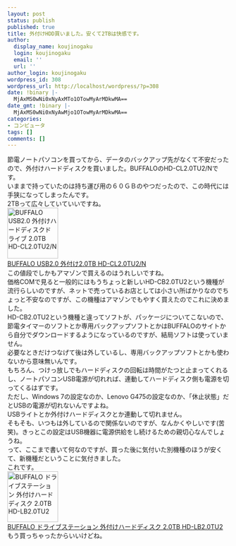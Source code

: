 ```yaml
---
layout: post
status: publish
published: true
title: 外付けHDD買いました。安くて2TBは快感です。
author:
  display_name: koujinogaku
  login: koujinogaku
  email: ''
  url: ''
author_login: koujinogaku
wordpress_id: 308
wordpress_url: http://localhost/wordpress/?p=308
date: !binary |-
  MjAxMS0wNi0xNyAxMTo1OTowMyArMDkwMA==
date_gmt: !binary |-
  MjAxMS0wNi0xNyAwMjo1OTowMyArMDkwMA==
categories:
- コンピュータ
tags: []
comments: []
---
```

<p>節電ノートパソコンを買ってから、データのバックアップ先がなくて不安だったので、外付けハードディスクを買いました。BUFFALOのHD-CL2.0TU2/Nです。<br />
いままで持っていたのは持ち運び用の６０ＧＢのやつだったので、この時代には手狭になってしまったんです。<br />
2TBって広々していていいですね。<br />
<a href="http://www.amazon.co.jp/gp/product/B003I4DPLQ/ref=as_li_ss_tl?ie=UTF8&tag=koujinogakuse-22&linkCode=as2&camp=247&creative=7399&creativeASIN=B003I4DPLQ"><img src="http://ecx.images-amazon.com/images/I/41exczNKJ9L._AA115_.jpg" width="115" height="115" alt="BUFFALO USB2.0 外付けハードディスクドライブ 2.0TB HD-CL2.0TU2/N"></a><br />
<img src="http://www.assoc-amazon.jp/e/ir?t=&l=as2&o=9&a=B003I4DPLQ" width="1" height="1" border="0" alt="" style="border:none !important; margin:0px !important;" /><br />
<a href="http://px.a8.net/svt/ejp?a8mat=1TOP30+169SQA+249K+BWGDT&a8ejpredirect=http%3A%2F%2Fwww.amazon.co.jp%2FBUFFALO-USB2-0-%25E5%25A4%2596%25E4%25BB%2598%25E3%2581%2591%25E3%2583%258F%25E3%2583%25BC%25E3%2583%2589%25E3%2583%2587%25E3%2582%25A3%25E3%2582%25B9%25E3%2582%25AF%25E3%2583%2589%25E3%2583%25A9%25E3%2582%25A4%25E3%2583%2596-HD-CL2-0TU2-%25E3%2583%2595%25E3%2583%25A9%25E3%2582%25B9%25E3%2583%2588%25E3%2583%25AC%25E3%2583%25BC%25E3%2582%25B7%25E3%2583%25A7%25E3%2583%25B3%25E3%2583%2595%25E3%2583%25AA%25E3%2583%25BC%25E3%2583%2591%25E3%2583%2583%25E3%2582%25B1%25E3%2583%25BC%25E3%2582%25B8%2Fdp%2FB003I4DPLQ%253FSubscriptionId%253DAKIAJG4HK2PMU5Z4Q6YQ%2526tag%253Da8-affi-35114-22%2526linkCode%253Dxm2%2526camp%253D2025%2526creative%253D165953%2526creativeASIN%253DB003I4DPLQ" target="_blank">BUFFALO USB2.0 外付け2.0TB HD-CL2.0TU2/N</a><br />
<img border="0" width="1" height="1" src="http://www10.a8.net/0.gif?a8mat=1TOP30+169SQA+249K+BWGDT" alt=""><br />
この値段でしかもアマゾンで買えるのはうれしいですね。<br />
価格COMで見ると一般的にはもうちょっと新しいHD-CB2.0TU2という機種が流行らしいのですが、ネットで売っているお店としては小さい所ばかりなのでちょっと不安なのですが、この機種はアマゾンでもやすく買えたのでこれに決めました。<br />
HD-CB2.0TU2という機種と違ってソフトが、パッケージについてこないので、節電タイマーのソフトとか専用バックアップソフトとかはBUFFALOのサイトから自分でダウンロードするようになっているのですが、結局ソフトは使っていません。<br />
必要なときだけつなげて後は外しているし、専用バックアップソフトとかも使わないから意味無いんです。<br />
もちろん、つけっ放しでもハードディスクの回転は時間がたつと止まってくれるし、ノートパソコンUSB電源が切れれば、連動してハードディスク側も電源を切ってくるはずです。<br />
ただし、Windows 7の設定なのか、Lenovo G475の設定なのか、「休止状態」だとUSBの電源が切れないんですよね。<br />
USBライトとか外付けハードディスクとか連動して切れません。<br />
そもそも、いつもは外しているので関係ないのですが、なんかくやしいです(苦笑)。きっとこの設定はUSB機器に電源供給をし続けるための親切心なんでしょうね。<br />
って、ここまで書いて何なのですが、買った後に気付いた別機種のほうが安くて、新機種だということに気付きました。<br />
これです。<br />
<a href="http://www.amazon.co.jp/gp/product/B003Y8YPI8/ref=as_li_ss_tl?ie=UTF8&tag=koujinogakuse-22&linkCode=as2&camp=247&creative=7399&creativeASIN=B003Y8YPI8"><img src="http://ecx.images-amazon.com/images/I/31hK7R9qyjL._AA115_.jpg" width="115" height="115" alt="BUFFALO ドライブステーション 外付けハードディスク 2.0TB HD-LB2.0TU2"><br>BUFFALO ドライブステーション 外付けハードディスク 2.0TB HD-LB2.0TU2</a><img src="http://www.assoc-amazon.jp/e/ir?t=&l=as2&o=9&a=B003Y8YPI8" width="1" height="1" border="0" alt="" style="border:none !important; margin:0px !important;" /><br />
もう買っちゃったからいいけどね。</p>
